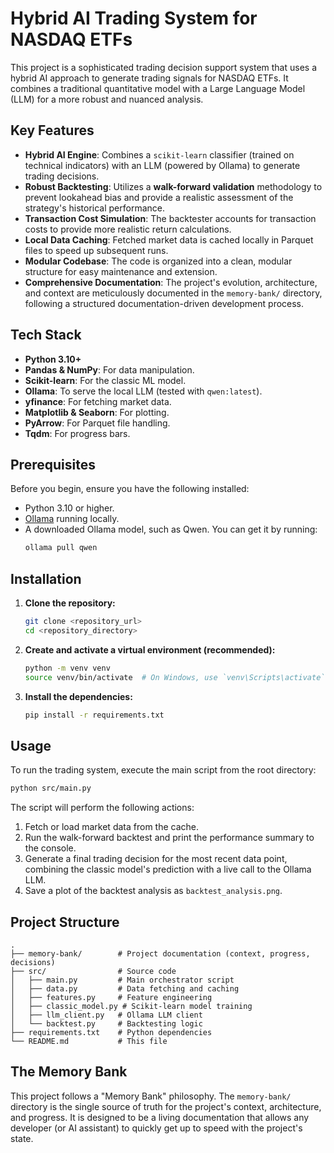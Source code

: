 # Hybrid AI Trading System for NASDAQ ETFs

This project is a sophisticated trading decision support system that uses a hybrid AI approach to generate trading signals for NASDAQ ETFs. It combines a traditional quantitative model with a Large Language Model (LLM) for a more robust and nuanced analysis.

## Key Features

- **Hybrid AI Engine**: Combines a `scikit-learn` classifier (trained on technical indicators) with an LLM (powered by Ollama) to generate trading decisions.
- **Robust Backtesting**: Utilizes a **walk-forward validation** methodology to prevent lookahead bias and provide a realistic assessment of the strategy's historical performance.
- **Transaction Cost Simulation**: The backtester accounts for transaction costs to provide more realistic return calculations.
- **Local Data Caching**: Fetched market data is cached locally in Parquet files to speed up subsequent runs.
- **Modular Codebase**: The code is organized into a clean, modular structure for easy maintenance and extension.
- **Comprehensive Documentation**: The project's evolution, architecture, and context are meticulously documented in the `memory-bank/` directory, following a structured documentation-driven development process.

## Tech Stack

- **Python 3.10+**
- **Pandas & NumPy**: For data manipulation.
- **Scikit-learn**: For the classic ML model.
- **Ollama**: To serve the local LLM (tested with `qwen:latest`).
- **yfinance**: For fetching market data.
- **Matplotlib & Seaborn**: For plotting.
- **PyArrow**: For Parquet file handling.
- **Tqdm**: For progress bars.

## Prerequisites

Before you begin, ensure you have the following installed:
- Python 3.10 or higher.
- [Ollama](https://ollama.com/) running locally.
- A downloaded Ollama model, such as Qwen. You can get it by running:
  ```bash
  ollama pull qwen
  ```

## Installation

1.  **Clone the repository:**
    ```bash
    git clone <repository_url>
    cd <repository_directory>
    ```

2.  **Create and activate a virtual environment (recommended):**
    ```bash
    python -m venv venv
    source venv/bin/activate  # On Windows, use `venv\Scripts\activate`
    ```

3.  **Install the dependencies:**
    ```bash
    pip install -r requirements.txt
    ```

## Usage

To run the trading system, execute the main script from the root directory:

```bash
python src/main.py
```

The script will perform the following actions:
1.  Fetch or load market data from the cache.
2.  Run the walk-forward backtest and print the performance summary to the console.
3.  Generate a final trading decision for the most recent data point, combining the classic model's prediction with a live call to the Ollama LLM.
4.  Save a plot of the backtest analysis as `backtest_analysis.png`.

## Project Structure

```
.
├── memory-bank/        # Project documentation (context, progress, decisions)
├── src/                # Source code
│   ├── main.py         # Main orchestrator script
│   ├── data.py         # Data fetching and caching
│   ├── features.py     # Feature engineering
│   ├── classic_model.py # Scikit-learn model training
│   ├── llm_client.py   # Ollama LLM client
│   └── backtest.py     # Backtesting logic
├── requirements.txt    # Python dependencies
└── README.md           # This file
```

## The Memory Bank

This project follows a "Memory Bank" philosophy. The `memory-bank/` directory is the single source of truth for the project's context, architecture, and progress. It is designed to be a living documentation that allows any developer (or AI assistant) to quickly get up to speed with the project's state.
